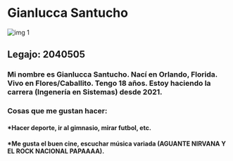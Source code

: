 # Gianlucca Santucho #

![img 1](https://upload.wikimedia.org/wikipedia/commons/1/18/Batman_cosplay_-_Masked_Mateo_-_Photo_Jonin.jpg "Gian upd")

## Legajo: 2040505 ##

### Mi nombre es Gianlucca Santucho. Nací en Orlando, Florida. Vivo en Flores/Caballito. Tengo 18 años. Estoy haciendo la carrera (Ingenería en Sistemas) desde 2021. ###

### Cosas que me gustan hacer: ###
#### *Hacer deporte, ir al gimnasio, mirar futbol, etc. ####
#### *Me gusta el buen cine, escuchar música variada (AGUANTE NIRVANA Y EL ROCK NACIONAL PAPAAAA). ####










